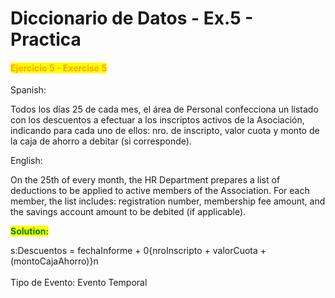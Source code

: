# Diccionario de Datos - Ex.5 - Practica

#### <mark style="color:orange;">Ejercicio 5 - Exercise 5</mark>

Spanish:

Todos los días 25 de cada mes, el área de Personal confecciona un listado con los descuentos a efectuar a los inscriptos activos de la Asociación, indicando para cada uno de ellos: nro. de inscripto, valor cuota y monto de la caja de ahorro a debitar (si corresponde).

English:

On the 25th of every month, the HR Department prepares a list of deductions to be applied to active members of the Association. For each member, the list includes: registration number, membership fee amount, and the savings account amount to be debited (if applicable).

<mark style="color:green;">**Solution:**</mark>&#x20;

s:Descuentos = fechaInforme + 0{nroInscripto + valorCuota + (montoCajaAhorro)}n\
\
Tipo de Evento: Evento Temporal

